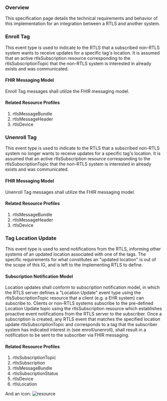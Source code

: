 ### Overview
This specification page details the technical requirements and behavior of this implementation for an integration between a RTLS and another system. 

### Enroll Tag
This event type is used to indicate to the RTLS that a subscribed non-RTLS system wants to receive updates for a specific tag's location. It is assumed that an active rtlsSubscription resource corresponding to the rtlsSubscriptionTopic that the non-RTLS system is interested in already exists and was communicated.

#### FHIR Messaging Model
Enroll Tag messages shall utilize the FHIR messaging model.

#### Related Resource Profiles
1. rtlsMessageBundle
2. rtlsMessageHeader
3. rtlsDevice

### Unenroll Tag
This event type is used to indicate to the RTLS that a subscribed non-RTLS system no longer wants to receive updates for a specific tag's location. It is assumed that an active rtlsSubscription resource corresponding to the rtlsSubscriptionTopic that the non-RTLS system is interested in already exists and was communicated.

#### FHIR Messaging Model
Unenroll Tag messages shall utilize the FHIR messaging model.

#### Related Resource Profiles
1. rtlsMessageBundle
2. rtlsMessageHeader
3. rtlsDevice

### Tag Location Update
This event type is used to send notifications from the RTLS, informing other systems of an updated location associated with one of the tags. The specific requirements for what constitutes an "updated location" is out of the scope of this IG, and is left to the implementing RTLS to define.

#### Subscription Notification Model
Location updates shall conform to subscription notification model, in which the RTLS server defines a "Location Update" event type using the rtlsSubscriptionTopic resource that a client (e.g. a EHR system) can subscribe to. Clients or non-RTLS systems subscribe to the pre-defined Location Update topic using the rtlsSubscription resource which establishes proactive event notifications from the RTLS server to the subscriber. Once a subscription is created, any RTLS event that matches the specified location update rtlsSubscriptionTopic and corresponds to a tag that the subscriber system has indicated interest in (see enroll/unenroll), shall result in a notification to be sent to the subscriber via FHIR messaging.

#### Related Resource Profiles
1. rtlsSubscriptionTopic
2. rtlsSubscription
3. rtlsMessageBundle
4. rtlsSubscriptionStatus
5. rtlsDevice
6. rtlsLocation

And an icon: ![resource](icon-resource.png)